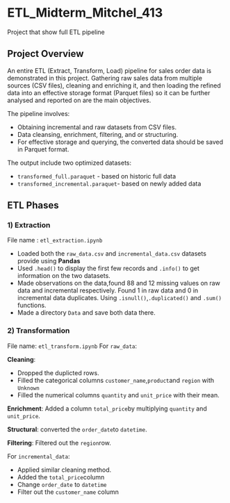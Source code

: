 # ETL_Midterm_Mitchel_413
Project that show full ETL pipeline

## Project Overview
An entire ETL (Extract, Transform, Load) pipeline for sales order data is demonstrated in this project.  Gathering raw sales data from multiple sources (CSV files), cleaning and enriching it, and then loading the refined data into an effective storage format (Parquet files) so it can be further analysed and reported on are the main objectives.

The pipeline involves:
- Obtaining incremental and raw datasets from CSV files.
-  Data cleansing, enrichment, filtering, and or structuring.
- For effective storage and querying, the converted data should be saved in Parquet format.

The output include two optimized datasets:
- `transformed_full.paraquet` - based on historic full data
- `transformed_incremental.paraquet`- based on newly added data

## ETL Phases
### 1) Extraction
File name : `etl_extraction.ipynb`

- Loaded both the `raw_data.csv` and `incremental_data.csv` datasets provide using **Pandas**
- Used `.head()` to display the first few records and `.info()` to get information on the two datasets.
- Made observations on the data,found 88 and 12 missing values on raw data and incremental respectively. Found 1 in raw data and 0 in incremental data duplicates. Using `.isnull()`,`.duplicated()` and `.sum()` functions.
- Made a directory `Data` and save both data there.

### 2) Transformation
File name: `etl_transform.ipynb`
For `raw_data`:

**Cleaning**:
- Dropped the duplicted rows.
- Filled the categorical columns `customer_name`,`product`and `region` with `Unknown`
- Filled the numerical columns `quantity` and `unit_price` with their mean.

**Enrichment**: Added a column `total_price`by multiplying `quantity` and `unit_price`.

**Structural**: converted the `order_date`to `datetime`.

**Filtering**: Filtered out the `region`row.

For `incremental_data`:
- Applied similar cleaning method.
- Added the `total_price`column
- Change `order_date` to `datetime`
- Filter out the `customer_name` column